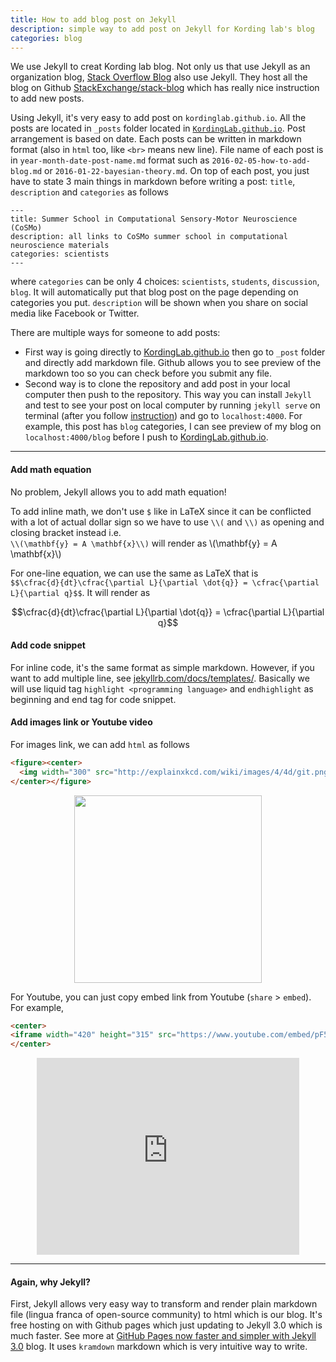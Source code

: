 ```yaml
---
title: How to add blog post on Jekyll
description: simple way to add post on Jekyll for Kording lab's blog
categories: blog
---
```


We use Jekyll to creat Kording lab blog. Not only us that use Jekyll as an organization blog, [Stack Overflow Blog](http://blog.stackoverflow.com/) also use Jekyll. They host all the blog on Github  [StackExchange/stack-blog](https://github.com/StackExchange/stack-blog) which has really nice instruction to add new posts.

Using Jekyll, it's very easy to add post on `kordinglab.github.io`. All the posts are located in `_posts` folder located in [`KordingLab.github.io`](https://github.com/KordingLab/KordingLab.github.io). Post arrangement is based on date. Each posts can be written in markdown format (also in `html` too, like `<br>` means new line). File name of each post is in `year-month-date-post-name.md` format such as `2016-02-05-how-to-add-blog.md` or `2016-01-22-bayesian-theory.md`. On top of each post, you just have to state 3 main things in markdown before writing a post: `title`, `description` and `categories` as follows

```
---
title: Summer School in Computational Sensory-Motor Neuroscience (CoSMo)
description: all links to CoSMo summer school in computational neuroscience materials
categories: scientists
---
```

where `categories` can be only 4 choices: `scientists`, `students`, `discussion`, `blog`. It will automatically put that blog post on the page depending on categories you put. `description` will be shown when you share on social media like Facebook or Twitter.

There are multiple ways for someone to add posts:

- First way is going directly to [KordingLab.github.io](https://github.com/KordingLab/KordingLab.github.io) then go to `_post` folder and directly add markdown file. Github allows you to see preview of the markdown too so you can check before you submit any file.
- Second way is to clone the repository and add post in your local computer then push to the repository. This way you can install `Jekyll` and test to see your post on local computer by running `jekyll serve` on terminal (after you follow [instruction](http://jekyllrb.com/)) and go to `localhost:4000`. For example, this post has `blog` categories, I can see preview of my blog on `localhost:4000/blog` before I push to [KordingLab.github.io](https://github.com/KordingLab/KordingLab.github.io).


<hr>

#### Add math equation

No problem, Jekyll allows you to add math equation!

To add inline math, we don't use `$` like in LaTeX since it can be conflicted with a lot of actual dollar sign so we have to use `\\(` and `\\)` as opening and closing bracket instead i.e. <br> `\\(\mathbf{y} = A \mathbf{x}\\)` will render as \\(\mathbf{y} = A \mathbf{x}\\)

For one-line equation, we can use the same as LaTeX that is <br>`$$\cfrac{d}{dt}\cfrac{\partial L}{\partial \dot{q}} = \cfrac{\partial L}{\partial q}$$`. It will render as

$$\cfrac{d}{dt}\cfrac{\partial L}{\partial \dot{q}} = \cfrac{\partial L}{\partial q}$$


#### Add code snippet

For inline code, it's the same format as simple markdown. However, if you want to add multiple line, see [jekyllrb.com/docs/templates/](http://jekyllrb.com/docs/templates/). Basically we will use liquid tag `highlight <programming language>` and `endhighlight` as beginning and end tag for code snippet.


#### Add images link or Youtube video

For images link, we can add `html` as follows

```html
<figure><center>
  <img width="300" src="http://explainxkcd.com/wiki/images/4/4d/git.png"/>
</center></figure>
```

<figure><center>
  <img width="300" src="http://explainxkcd.com/wiki/images/4/4d/git.png"/>
</center></figure>


For Youtube, you can just copy embed link from Youtube (`share` > `embed`). For example,

```html
<center>
<iframe width="420" height="315" src="https://www.youtube.com/embed/pF5xBtaL3YI" frameborder="0" allowfullscreen></iframe>
</center>
```

<center>
<iframe width="420" height="315" src="https://www.youtube.com/embed/pF5xBtaL3YI" frameborder="0" allowfullscreen></iframe>
</center>

<hr>

#### Again, why Jekyll?

First, Jekyll allows very easy way to transform and render plain markdown file (lingua franca of open-source community) to html which is our blog. It's free hosting on with Github pages which just updating to Jekyll 3.0 which is much faster. See more at [GitHub Pages now faster and simpler with Jekyll 3.0](https://github.com/blog/2100-github-pages-now-faster-and-simpler-with-jekyll-3-0) blog. It uses `kramdown` markdown which is very intuitive way to write.
